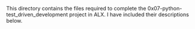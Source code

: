 This directory contains the files required to complete the 0x07-python-test_driven_development project in ALX. I have included their descriptions below.

